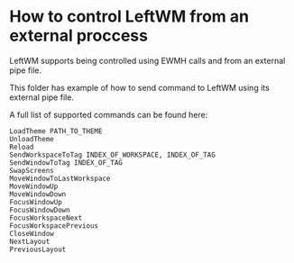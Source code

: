 # How to control LeftWM from an external proccess

LeftWM supports being controlled using EWMH calls and from an external pipe
file.

This folder has example of how to send command to LeftWM using its external pipe
file.

A full list of supported commands can be found here:

```
LoadTheme PATH_TO_THEME
UnloadTheme
Reload
SendWorkspaceToTag INDEX_OF_WORKSPACE, INDEX_OF_TAG
SendWindowToTag INDEX_OF_TAG
SwapScreens
MoveWindowToLastWorkspace
MoveWindowUp
MoveWindowDown
FocusWindowUp
FocusWindowDown
FocusWorkspaceNext
FocusWorkspacePrevious
CloseWindow
NextLayout
PreviousLayout
```


